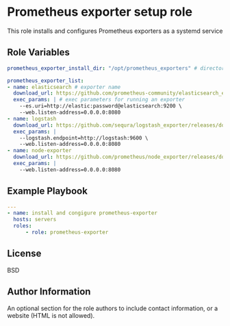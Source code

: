 Prometheus exporter setup role
=========

This role installs and configures Prometheus exporters as a systemd service

Role Variables
--------------

```yaml
prometheus_exporter_install_dir: "/opt/prometheus_exporters" # directory whe exporters will be hosting

prometheus_exporter_list:
- name: elasticsearch # exporter name
  download_url: https://github.com/prometheus-community/elasticsearch_exporter/releases/download/v1.3.0/elasticsearch_exporter-1.3.0.linux-amd64.tar.gz # exporter release, was given from github releses for example
  exec_params: | # exec parameters for running an exporter
    --es.uri=http://elastic:password@elasticsearch:9200 \
    --web.listen-address=0.0.0.0:8080
- name: logstash
  download_url: https://github.com/sequra/logstash_exporter/releases/download/v7.3.0.0/logstash_exporter-7.3.0.0.linux-amd64.tar.gz
  exec_params: |
    --logstash.endpoint=http://logstash:9600 \
    --web.listen-address=0.0.0.0:8080
- name: node-exporter
  download_url: https://github.com/prometheus/node_exporter/releases/download/v1.3.1/node_exporter-1.3.1.linux-amd64.tar.gz
  exec_params: |
    --web.listen-address=0.0.0.0:8080
```

Example Playbook
----------------

```yaml
---
- name: install and congigure prometheus-exporter
  hosts: servers
  roles:
      - role: prometheus-exporter
```

License
-------

BSD

Author Information
------------------

An optional section for the role authors to include contact information, or a website (HTML is not allowed).
